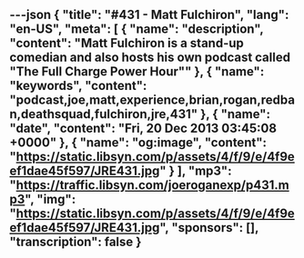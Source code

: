 ---json
{
  "title": "#431 - Matt Fulchiron",
  "lang": "en-US",
  "meta": [
    {
      "name": "description",
      "content": "Matt Fulchiron is a stand-up comedian and also hosts his own podcast called \"The Full Charge Power Hour\""
    },
    {
      "name": "keywords",
      "content": "podcast,joe,matt,experience,brian,rogan,redban,deathsquad,fulchiron,jre,431"
    },
    {
      "name": "date",
      "content": "Fri, 20 Dec 2013 03:45:08 +0000"
    },
    {
      "name": "og:image",
      "content": "https://static.libsyn.com/p/assets/4/f/9/e/4f9eef1dae45f597/JRE431.jpg"
    }
  ],
  "mp3": "https://traffic.libsyn.com/joeroganexp/p431.mp3",
  "img": "https://static.libsyn.com/p/assets/4/f/9/e/4f9eef1dae45f597/JRE431.jpg",
  "sponsors": [],
  "transcription": false
}
---
<episode-header />

<timemark seconds="0" />

<transcribe-call-to-action />

<episode-footer />